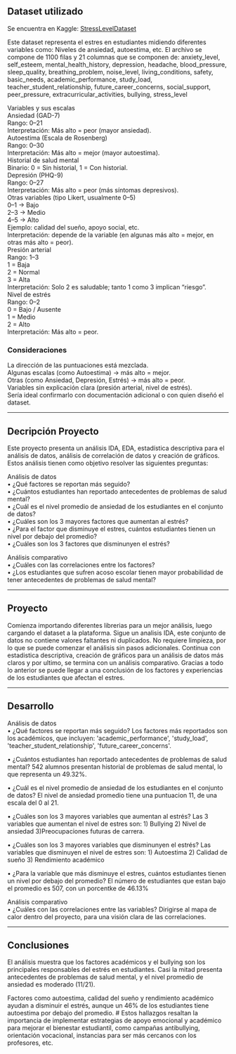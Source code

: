 ## Dataset utilizado

Se encuentra en Kaggle: [StressLevelDataset](https://www.kaggle.com/datasets/mdsultanulislamovi/student-stress-monitoring-datasets)

Este dataset representa el estres en estudiantes midiendo diferentes variables como: Niveles de ansiedad, autoestima, etc.
El archivo se compone de 1100 filas y 21 columnas que se componen de:
anxiety_level, self_esteem, mental_health_history, depression, headache, 
blood_pressure, sleep_quality, breathing_problem, noise_level, living_conditions, safety, basic_needs, academic_performance, study_load, teacher_student_relationship,
future_career_concerns, social_support, peer_pressure, extracurricular_activities, bullying, stress_level

Variables y sus escalas  
Ansiedad (GAD-7)  
Rango: 0–21  
Interpretación: Más alto = peor (mayor ansiedad).  
Autoestima (Escala de Rosenberg)  
Rango: 0–30  
Interpretación: Más alto = mejor (mayor autoestima).  
Historial de salud mental  
Binario: 0 = Sin historial, 1 = Con historial.  
Depresión (PHQ-9)  
Rango: 0–27  
Interpretación: Más alto = peor (más síntomas depresivos).  
Otras variables (tipo Likert, usualmente 0–5)  
0–1 → Bajo  
2–3 → Medio  
4–5 → Alto  
Ejemplo: calidad del sueño, apoyo social, etc.  
Interpretación: depende de la variable (en algunas más alto = mejor, en otras más alto = peor).  
Presión arterial  
Rango: 1–3  
1 = Baja  
2 = Normal  
3 = Alta  
Interpretación: Solo 2 es saludable; tanto 1 como 3 implican “riesgo”.  
Nivel de estrés  
Rango: 0–2  
0 = Bajo / Ausente  
1 = Medio  
2 = Alto  
Interpretación: Más alto = peor.  

### Consideraciones

La dirección de las puntuaciones está mezclada.  
Algunas escalas (como Autoestima) → más alto = mejor.  
Otras (como Ansiedad, Depresión, Estrés) → más alto = peor.  
Variables sin explicación clara (presión arterial, nivel de estrés).  
Sería ideal confirmarlo con documentación adicional o con quien diseñó el dataset.  

__________________________________________________________________________________________________________________
## Decripción Proyecto

Este proyecto presenta un análisis IDA, EDA, estadística descriptiva para el análisis de datos, análisis de correlación de datos y creación de gráficos.
Estos análisis tienen como objetivo resolver las siguientes preguntas:

Análisis de datos  
• ¿Qué factores se reportan más seguido?  
• ¿Cuántos estudiantes han reportado antecedentes de problemas de salud mental?  
• ¿Cuál es el nivel promedio de ansiedad de los estudiantes en el conjunto de datos?  
• ¿Cuáles son los 3 mayores factores que aumentan al estrés?  
• ¿Para el factor que disminuye el estres, cuántos estudiantes tienen un nivel por debajo del promedio?  
• ¿Cuáles son los 3 factores que disminunyen el estrés?  

Análisis comparativo  
• ¿Cuáles con las correlaciones entre los factores?  
• ¿Los estudiantes que sufren acoso escolar tienen mayor probabilidad de tener antecedentes de problemas de salud mental?  

_____________________________________________________________________________________________________________________
## Proyecto 

Comienza importando diferentes librerias para un mejor análisis, luego cargando el dataset a la plataforma. Sigue un analisis IDA, este conjunto de datos no contiene valores faltantes ni duplicados.
No requiere limpieza, por lo que se puede comenzar el análisis sin pasos adicionales.
Continua con estadistica descriptiva, creación de gráficos para un análisis de datos más claros y
por ultimo, se termina con un análisis comparativo. Gracias a todo lo anterior se puede llegar a una conclusión de los factores y
experiencias de los estudiantes que afectan el estres.
_____________________________________________________________________________________________________________________
## Desarrollo

Análisis de datos  
• ¿Qué factores se reportan más seguido?
Los factores más reportados son los académicos, que incluyen: 'academic_performance', 'study_load', 'teacher_student_relationship', 'future_career_concerns'.

• ¿Cuántos estudiantes han reportado antecedentes de problemas de salud mental?
542 alumnos presentan historial de problemas de salud mental, lo que representa un 49.32%.

• ¿Cuál es el nivel promedio de ansiedad de los estudiantes en el conjunto de datos?
El nivel de ansiedad promedio tiene una puntuacion 11, de una escala del 0 al 21.

• ¿Cuáles son los 3 mayores variables que aumentan al estrés?
Las 3 variables que aumentan el nivel de estres son: 1) Bullying 2) Nivel de ansiedad 3)Preocupaciones futuras de carrera.

• ¿Cuáles son los 3 mayores variables que disminunyen el estrés?
Las variables que disminuyen el nivel de estres son: 1) Autoestima 2) Calidad de sueño 3) Rendimiento académico

• ¿Para la variable que más disminuye el estres, cuántos estudiantes tienen un nivel por debajo del promedio?
El número de estudiantes que estan bajo el promedio es 507, con un porcentke de 46.13%

Análisis comparativo  
• ¿Cuáles con las correlaciones entre las variables?
Dirigirse al mapa de calor dentro del proyecto, para una visión clara de las correlaciones.

_______________________________________________________________________________________________________________________
## Conclusiones

El análisis muestra que los factores académicos y el bullying son los principales responsables del estrés en estudiantes. Casi la mitad presenta antecedentes de problemas de salud mental, y el nivel promedio de ansiedad es moderado (11/21).  

Factores como autoestima, calidad del sueño y rendimiento académico ayudan a disminuir el estrés, aunque un 46% de los estudiantes tiene autoestima por debajo del promedio. # Estos hallazgos resaltan la importancia de implementar estrategias de apoyo emocional y académico para mejorar el bienestar estudiantil, como campañas antibullying, orientación vocacional, instancias para ser más cercanos con los profesores, etc.



